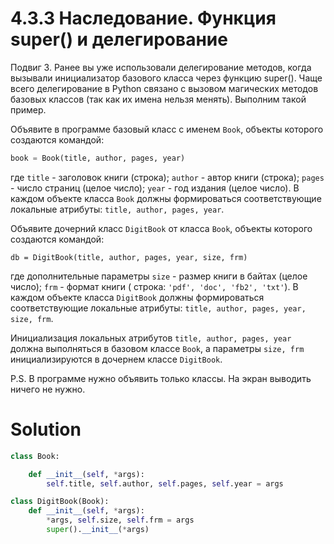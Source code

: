 # 4.3.3 Наследование. Функция super() и делегирование

Подвиг 3. Ранее вы уже использовали делегирование методов, когда вызывали инициализатор базового класса через функцию
super(). Чаще всего делегирование в Python связано с вызовом магических методов базовых классов (так как их имена нельзя
менять). Выполним такой пример.

Объявите в программе базовый класс с именем `Book`, объекты которого создаются командой:

```python
book = Book(title, author, pages, year)
```

где `title` - заголовок книги (строка); `author` - автор книги (строка); `pages` - число страниц (целое число); `year` -
год издания (целое число). В каждом объекте класса `Book` должны формироваться соответствующие локальные
атрибуты: `title, author, pages, year`.

Объявите дочерний класс `DigitBook` от класса `Book`, объекты которого создаются командой:

```
db = DigitBook(title, author, pages, year, size, frm)
```

где дополнительные параметры `size` - размер книги в байтах (целое число); `frm` - формат книги (
строка: `'pdf', 'doc', 'fb2', 'txt'`). В каждом объекте класса `DigitBook` должны формироваться соответствующие
локальные атрибуты: `title, author, pages, year, size, frm`.

Инициализация локальных атрибутов `title, author, pages, year` должна выполняться в базовом классе `Book`, а
параметры `size, frm` инициализируются в дочернем классе `DigitBook`.

P.S. В программе нужно объявить только классы. На экран выводить ничего не нужно.

# Solution

```python
class Book:

    def __init__(self, *args):
        self.title, self.author, self.pages, self.year = args

class DigitBook(Book):
    def __init__(self, *args):
        *args, self.size, self.frm = args
        super().__init__(*args)
```